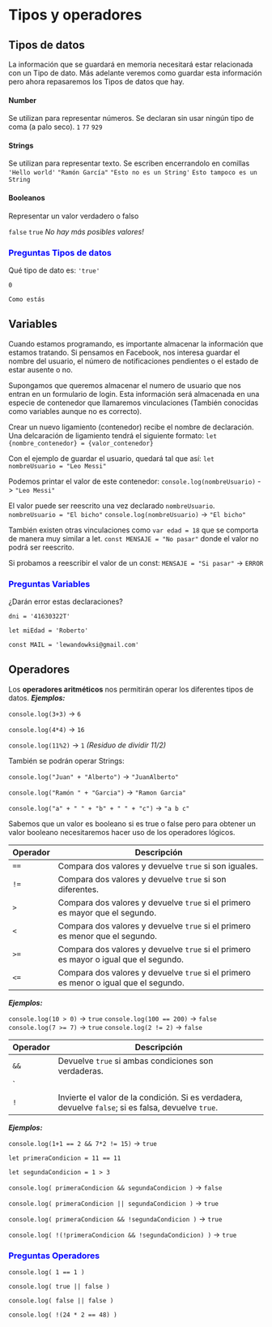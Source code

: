 # Tipos y operadores

## Tipos de datos
La información que se guardará en memoria necesitará estar relacionada con un Tipo de dato. Más adelante veremos como guardar esta información pero ahora repasaremos los Tipos de datos que hay.
#### Number
Se utilizan para representar números.
Se declaran sin usar ningún tipo de coma (a palo seco).
`1`
`77`
`929`

#### Strings
Se utilizan para representar texto.
Se escriben encerrandolo en comillas
`'Hello world'`
`"Ramón García"`
`"Esto no es un String'`
`Esto tampoco es un String`

#### Booleanos
Representar un valor verdadero o falso

`false`
`true`
*No hay más posibles valores!*

### <span style="color:blue">Preguntas Tipos de datos</span>
Qué tipo de dato es:
`'true'`

`0`

`Como estás`
## Variables
Cuando estamos programando, es importante almacenar la información que estamos tratando.
Si pensamos en Facebook, nos interesa guardar el nombre del usuario, el número de notificaciones pendientes o 
el estado de estar ausente o no.

Supongamos que queremos almacenar el numero de usuario que nos entran en un formulario de login.
Esta información será almacenada en una especie de contenedor que llamaremos vinculaciones (También conocidas como variables aunque no es correcto).

Crear un nuevo ligamiento (contenedor) recibe el nombre de declaración.
Una delcaración de ligamiento tendrá el siguiente formato:
`let {nombre_contenedor} = {valor_contenedor}`

Con el ejemplo de guardar el usuario, quedará tal que así:
`let nombreUsuario = "Leo Messi"`

Podemos printar el valor de este contenedor:
`console.log(nombreUsuario)` -> `"Leo Messi"`

El valor puede ser reescrito una vez declarado `nombreUsuario`.
`nombreUsuario = "El bicho"` 
`console.log(nombreUsuario)` -> `"El bicho"`


También existen otras vinculaciones como
`var edad = 18` que se comporta de manera muy similar a let.
`const MENSAJE = "No pasar"` donde el valor no podrá ser reescrito.

Si probamos a reescribir el valor de un const:
`MENSAJE = "Si pasar"` -> `ERROR`

### <span style="color:blue">Preguntas Variables</span>

¿Darán error estas declaraciones?

`dni = '41630322T'`

`let miEdad = 'Roberto'`

`const MAIL = 'lewandowksi@gmail.com'`

## Operadores
Los **operadores aritméticos** nos permitirán operar los diferentes tipos de datos.
***Ejemplos:***

`console.log(3+3)` -> `6`

`console.log(4*4)` -> `16`

`console.log(11%2)` -> `1`   *(Residuo de dividir 11/2)*

También se podrán operar Strings:

`console.log("Juan" + "Alberto")` -> `"JuanAlberto"`

`console.log("Ramón " + "Garcia")` -> `"Ramon Garcia"`

`console.log("a" + " " + "b" + " " + "c")` -> `"a b c"`




Sabemos que un valor es booleano si es true o false pero para obtener un valor booleano necesitaremos hacer uso de los operadores lógicos.

| Operador | Descripción |
| --- | --- |
| `==` | Compara dos valores y devuelve `true` si son iguales. |
| `!=` | Compara dos valores y devuelve `true` si son diferentes. |
| `>` | Compara dos valores y devuelve `true` si el primero es mayor que el segundo. |
| `<` | Compara dos valores y devuelve `true` si el primero es menor que el segundo. |
| `>=` | Compara dos valores y devuelve `true` si el primero es mayor o igual que el segundo. |
| `<=` | Compara dos valores y devuelve `true` si el primero es menor o igual que el segundo. |

***Ejemplos:***

`console.log(10 > 0)` -> `true`
`console.log(100 == 200)` -> `false`
`console.log(7 >= 7)` -> `true`
`console.log(2 != 2)` -> `false`

| Operador | Descripción |
| --- | --- |
| `&&` | Devuelve `true` si ambas condiciones son verdaderas. |
| `||` | Devuelve `true` si al menos una de las condiciones es verdadera. |
| `!` | Invierte el valor de la condición. Si es verdadera, devuelve `false`; si es falsa, devuelve `true`. |

***Ejemplos:***

`console.log(1+1 == 2 && 7*2 != 15)` -> `true`

`let primeraCondicion = 11 == 11`

`let segundaCondicion = 1 > 3`

`console.log( primeraCondicion && segundaCondicion )` -> `false`

`console.log( primeraCondicion || segundaCondicion )` -> `true`

`console.log( primeraCondicion && !segundaCondicion )` -> `true`

`console.log( !(!primeraCondicion && !segundaCondicion) )` -> `true`

### <span style="color:blue">Preguntas Operadores</span>

`console.log( 1 == 1 )`

`console.log( true || false )`

`console.log( false || false )`

`console.log( !(24 * 2 == 48) )`